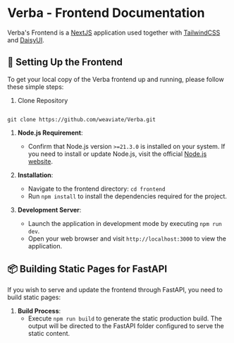 # Verba - Frontend Documentation

Verba's Frontend is a [NextJS](https://nextjs.org/) application used together with [TailwindCSS](https://tailwindcss.com/) and [DaisyUI](https://daisyui.com/).

## 🚀 Setting Up the Frontend

To get your local copy of the Verba frontend up and running, please follow these simple steps:

1. Clone Repository

```git

git clone https://github.com/weaviate/Verba.git

```

1. **Node.js Requirement**:

   - Confirm that Node.js version `>=21.3.0` is installed on your system. If you need to install or update Node.js, visit the official [Node.js website](https://nodejs.org/).

2. **Installation**:

   - Navigate to the frontend directory: `cd frontend`
   - Run `npm install` to install the dependencies required for the project.

3. **Development Server**:
   - Launch the application in development mode by executing `npm run dev`.
   - Open your web browser and visit `http://localhost:3000` to view the application.

## 📦 Building Static Pages for FastAPI

If you wish to serve and update the frontend through FastAPI, you need to build static pages:

1. **Build Process**:
   - Execute `npm run build` to generate the static production build. The output will be directed to the FastAPI folder configured to serve the static content.
